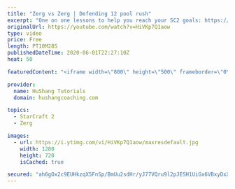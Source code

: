 ```yaml
---
title: "Zerg vs Zerg | Defending 12 pool rush"
excerpt: "One on one lessons to help you reach your SC2 goals: https://www.hushangcoaching.com ------------------------------------------------------------------------------------------------------- In this guide we take a look at how to defend one of the most infamous \"zerg rushes\" in sc2: the 12 pool. This rush"
originalUrl: https://youtube.com/watch?v=HiVKp7Q1aow
type: video
price: Free
length: PT10M28S
publishedDateTime: 2020-06-01T22:27:10Z
heat: 50

featuredContent: "<iframe width=\"800\" height=\"500\" frameborder=\"0\" src=\"https://www.youtube.com/embed/HiVKp7Q1aow\" allow=\"accelerometer; autoplay; encrypted-media; gyroscope; picture-in-picture\" allowfullscreen></iframe>"

provider:
  name: HuShang Tutorials
  domain: hushangcoaching.com

topics:
  - StarCraft 2
  - Zerg

images:
  - url: https://i.ytimg.com/vi/HiVKp7Q1aow/maxresdefault.jpg
    width: 1280
    height: 720
    isCached: true

secured: "ah6gOx2c9EUHkzqX5FnSp/BmUu2sdHr/yJ77VQru9l2pJESH1UiGx6VBxyDxXh1jgHq/TghD14JCee6M/9q/EXw7mScZPMFy0hQ5pzXOo5njV5LVQmRJ5O5gPvE3NkgN9cD6JCbbKAa2ZcZhefmVy5CKiEC084DPkiM+IlNutRy0Exs50oy8TVU2BpO0d/XO6YAJk48J2iLYx2Upnclav/qS+DPHl54z0lufycmNASAjSUuPfdpMvfxRvzYHt+Zap5f1tSNIf7M5oD5YjrgL85ECd12KDHnS6mGWOKZbdY/EBmNfkPRgU+EV5vatDGxKV5Cai4nYOAFo29qoWm/73pKTNSWHG3UhVoBGo3jfVspW4n3p/dTzIjjAY4uK4DsUPXSMaZNu3AL7y2n5FPVQlUmw2QOXhmf6swZCWn5Lg9I=;3zM5zi2NZi6t2bXYYMWRWQ=="
---
```


